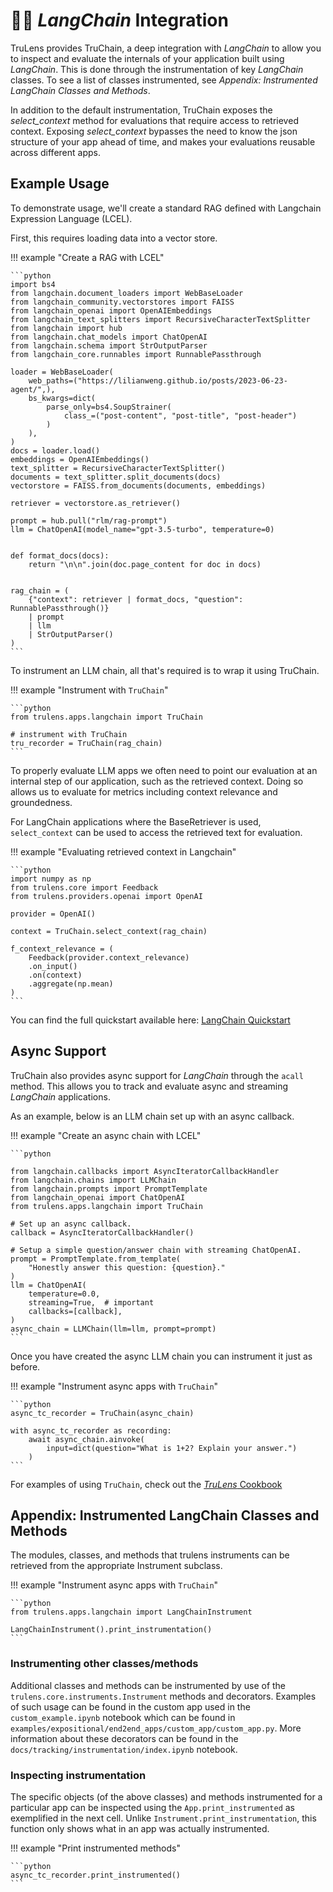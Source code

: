 # 🦜️🔗 _LangChain_ Integration

TruLens provides TruChain, a deep integration with _LangChain_ to allow you to
inspect and evaluate the internals of your application built using _LangChain_.
This is done through the instrumentation of key _LangChain_ classes. To see a list
of classes instrumented, see *Appendix: Instrumented _LangChain_ Classes and
Methods*.

In addition to the default instrumentation, TruChain exposes the
*select_context* method for evaluations that require access to retrieved
context. Exposing *select_context* bypasses the need to know the json structure
of your app ahead of time, and makes your evaluations reusable across different
apps.

## Example Usage

To demonstrate usage, we'll create a standard RAG defined with Langchain Expression Language (LCEL).

First, this requires loading data into a vector store.

!!! example "Create a RAG with LCEL"

    ```python
    import bs4
    from langchain.document_loaders import WebBaseLoader
    from langchain_community.vectorstores import FAISS
    from langchain_openai import OpenAIEmbeddings
    from langchain_text_splitters import RecursiveCharacterTextSplitter
    from langchain import hub
    from langchain.chat_models import ChatOpenAI
    from langchain.schema import StrOutputParser
    from langchain_core.runnables import RunnablePassthrough

    loader = WebBaseLoader(
        web_paths=("https://lilianweng.github.io/posts/2023-06-23-agent/",),
        bs_kwargs=dict(
            parse_only=bs4.SoupStrainer(
                class_=("post-content", "post-title", "post-header")
            )
        ),
    )
    docs = loader.load()
    embeddings = OpenAIEmbeddings()
    text_splitter = RecursiveCharacterTextSplitter()
    documents = text_splitter.split_documents(docs)
    vectorstore = FAISS.from_documents(documents, embeddings)

    retriever = vectorstore.as_retriever()

    prompt = hub.pull("rlm/rag-prompt")
    llm = ChatOpenAI(model_name="gpt-3.5-turbo", temperature=0)


    def format_docs(docs):
        return "\n\n".join(doc.page_content for doc in docs)


    rag_chain = (
        {"context": retriever | format_docs, "question": RunnablePassthrough()}
        | prompt
        | llm
        | StrOutputParser()
    )
    ```

To instrument an LLM chain, all that's required is to wrap it using TruChain.

!!! example "Instrument with `TruChain`"

    ```python
    from trulens.apps.langchain import TruChain

    # instrument with TruChain
    tru_recorder = TruChain(rag_chain)
    ```

To properly evaluate LLM apps we often need to point our evaluation at an
internal step of our application, such as the retrieved context. Doing so allows
us to evaluate for metrics including context relevance and groundedness.

For LangChain applications where the BaseRetriever is used, `select_context` can
be used to access the retrieved text for evaluation.

!!! example "Evaluating retrieved context in Langchain"

    ```python
    import numpy as np
    from trulens.core import Feedback
    from trulens.providers.openai import OpenAI

    provider = OpenAI()

    context = TruChain.select_context(rag_chain)

    f_context_relevance = (
        Feedback(provider.context_relevance)
        .on_input()
        .on(context)
        .aggregate(np.mean)
    )
    ```

You can find the full quickstart available here: [LangChain Quickstart](trulens.org/trulens/getting_started/quickstarts/langchain_quickstart/)

## Async Support

TruChain also provides async support for _LangChain_ through the `acall` method. This allows you to track and evaluate async and streaming _LangChain_ applications.

As an example, below is an LLM chain set up with an async callback.

!!! example "Create an async chain with LCEL"

    ```python

    from langchain.callbacks import AsyncIteratorCallbackHandler
    from langchain.chains import LLMChain
    from langchain.prompts import PromptTemplate
    from langchain_openai import ChatOpenAI
    from trulens.apps.langchain import TruChain

    # Set up an async callback.
    callback = AsyncIteratorCallbackHandler()

    # Setup a simple question/answer chain with streaming ChatOpenAI.
    prompt = PromptTemplate.from_template(
        "Honestly answer this question: {question}."
    )
    llm = ChatOpenAI(
        temperature=0.0,
        streaming=True,  # important
        callbacks=[callback],
    )
    async_chain = LLMChain(llm=llm, prompt=prompt)
    ```

Once you have created the async LLM chain you can instrument it just as before.

!!! example "Instrument async apps with `TruChain`"

    ```python
    async_tc_recorder = TruChain(async_chain)

    with async_tc_recorder as recording:
        await async_chain.ainvoke(
            input=dict(question="What is 1+2? Explain your answer.")
        )
    ```

For examples of using `TruChain`, check out the [_TruLens_ Cookbook](trulens.org/examples/)

## Appendix: Instrumented LangChain Classes and Methods

The modules, classes, and methods that trulens instruments can be retrieved from
the appropriate Instrument subclass.

!!! example "Instrument async apps with `TruChain`"

    ```python
    from trulens.apps.langchain import LangChainInstrument

    LangChainInstrument().print_instrumentation()
    ```

### Instrumenting other classes/methods

Additional classes and methods can be instrumented by use of the
`trulens.core.instruments.Instrument` methods and decorators. Examples of
such usage can be found in the custom app used in the `custom_example.ipynb`
notebook which can be found in
`examples/expositional/end2end_apps/custom_app/custom_app.py`. More
information about these decorators can be found in the
`docs/tracking/instrumentation/index.ipynb` notebook.

### Inspecting instrumentation

The specific objects (of the above classes) and methods instrumented for a
particular app can be inspected using the `App.print_instrumented` as
exemplified in the next cell. Unlike `Instrument.print_instrumentation`, this
function only shows what in an app was actually instrumented.

!!! example "Print instrumented methods"

    ```python
    async_tc_recorder.print_instrumented()
    ```
